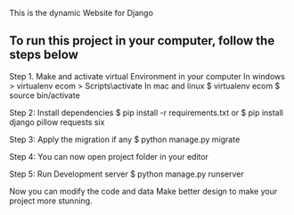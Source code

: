 This is the dynamic Website for Django

To run this project in your computer, follow the steps below
-------------------------------------------------------------
Step 1. Make and activate virtual Environment in your computer
    In windows
    > virtualenv ecom
    > Scripts\activate
    In mac and linux
    $ virtualenv ecom
    $ source bin/activate

Step 2: Install dependencies 
    $ pip install -r requirements.txt
    or 
    $ pip install django pillow requests six

Step 3: Apply the migration if any
    $ python manage.py migrate

Step 4: You can now open project folder in your editor

Step 5: Run Development server
    $ python manage.py runserver

Now you can modify the code and data
Make better design to make your project more stunning. 